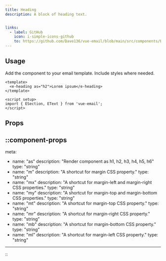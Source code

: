 ```yaml
---
title: Heading
description: A block of heading text.


links:
  - label: GitHub
    icon: i-simple-icons-github
    to: https://github.com/Dave136/vue-email/blob/main/src/components/EHeading.vue
---
```



## Usage
Add the component to your email template. Include styles where needed.



```vue
<template>
  <e-heading as="h2">Lorem ipsum</e-heading>
</template>

<script setup>
import { ESection, EText } from 'vue-email';
</script>
```

## Props

::component-props
---
meta:
  - name: "as"
    description: "Render component as h1, h2, h3, h4, h5, h6"
    type: "string"
  - name: "m"
    description: "A shortcut for margin CSS property."
    type: "string"
  - name: "mx"
    description: "A shortcut for margin-left and margin-right CSS properties."
    type: "string"
  - name: "my"
    description: "A shortcut for margin-top and margin-bottom CSS properties."
    type: "string"
  - name: "mt"
    description: "A shortcut for margin-top CSS property."
    type: "string"
  - name: "mr"
    description: "A shortcut for margin-right CSS property."
    type: "string"
  - name: "mb"
    description: "A shortcut for margin-bottom CSS property."
    type: "string"
  - name: "ml"
    description: "A shortcut for margin-left CSS property."
    type: "string"
---
::
